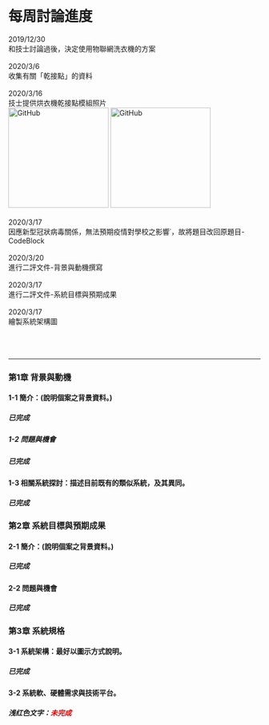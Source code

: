 # 每周討論進度
2019/12/30<br>
和技士討論過後，決定使用物聯網洗衣機的方案<br><br>
2020/3/6<br>
收集有關「乾接點」的資料<br><br>
2020/3/16<br>
技士提供烘衣機乾接點模組照片<br>
<img src="imgs/%E7%83%98%E8%A1%A3%E6%A9%9F%E4%B9%BE%E6%8E%A5%E9%BB%9E%E6%A8%A1%E7%B5%84-1.jpg" alt="GitHub" title="GitHub,Social Coding" width="200" height="200" />
<img src="imgs/%E7%83%98%E8%A1%A3%E6%A9%9F%E4%B9%BE%E6%8E%A5%E9%BB%9E%E6%A8%A1%E7%B5%84-2.jpg" alt="GitHub" title="GitHub,Social Coding" width="200" height="200" /><br><br>
2020/3/17<br>
因應新型冠狀病毒關係，無法預期疫情對學校之影響˙，故將題目改回原題目-CodeBlock<br><br>
2020/3/20<br>
進行二評文件-背景與動機撰寫<br><br>
2020/3/17<br>
進行二評文件-系統目標與預期成果<br><br>
2020/3/17<br>
繪製系統架構圖<br><br>
<br><br>
***
### 第1章 背景與動機
#### 1-1 簡介：(說明個案之背景資料。)
##### 已完成
##### 1-2 問題與機會
##### 已完成
#### 1-3 相關系統探討：描述目前既有的類似系統，及其異同。
##### 已完成
### 第2章 系統目標與預期成果
#### 2-1 簡介：(說明個案之背景資料。)
##### 已完成
#### 2-2 問題與機會
##### 已完成
### 第3章 系統規格
#### 3-1 系統架構：最好以圖示方式說明。
##### 已完成
#### 3-2 系統軟、硬體需求與技術平台。
##### 浅红色文字：<font color="#dd0000">未完成</font><br /> 





